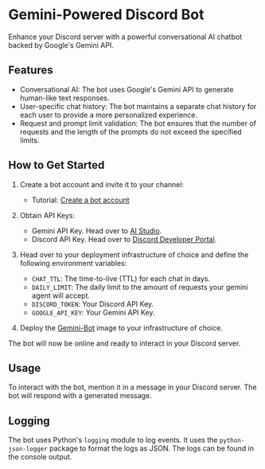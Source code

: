 # Gemini-Powered Discord Bot

Enhance your Discord server with a powerful conversational AI chatbot backed by Google's Gemini API.

## Features

- Conversational AI: The bot uses Google's Gemini API to generate human-like text responses.
- User-specific chat history: The bot maintains a separate chat history for each user to provide a more personalized experience.
- Request and prompt limit validation: The bot ensures that the number of requests and the length of the prompts do not exceed the specified limits.

## How to Get Started

1. Create a bot account and invite it to your channel:

   - Tutorial: [Create a bot account](https://discordpy.readthedocs.io/en/stable/discord.html)

2. Obtain API Keys:

   - Gemini API Key. Head over to [AI Studio](https://aistudio.google.com/app/apikey).
   - Discord API Key. Head over to [Discord Developer Portal](https://discord.com/developers/applications).

3. Head over to your deployment infrastructure of choice and define the following environment variables:

   - `CHAT_TTL`: The time-to-live (TTL) for each chat in days.
   - `DAILY_LIMIT`: The daily limit to the amount of requests your gemini agent will accept.
   - `DISCORD_TOKEN`: Your Discord API Key.
   - `GOOGLE_API_KEY`: Your Gemini API Key.

4. Deploy the [Gemini-Bot](https://hub.docker.com/repository/docker/briandidthat/gemini-bot/general) image to your infrastructure of choice.

The bot will now be online and ready to interact in your Discord server.

## Usage

To interact with the bot, mention it in a message in your Discord server. The bot will respond with a generated message.

## Logging

The bot uses Python's `logging` module to log events. It uses the `python-json-logger` package to format the logs as JSON. The logs can be found in the console output.
